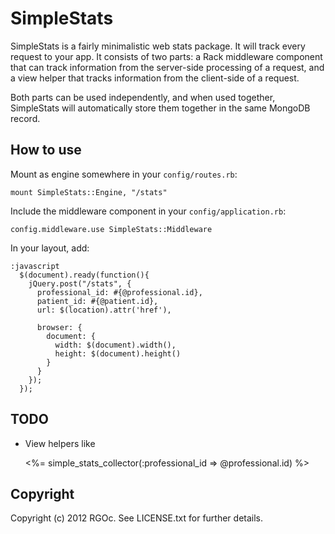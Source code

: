 # SimpleStats

SimpleStats is a fairly minimalistic web stats package. It will track every
request to your app. It consists of two parts: a Rack middleware component
that can track information from the server-side processing of a request, and
a view helper that tracks information from the client-side of a request.

Both parts can be used independently, and when used together, SimpleStats will
automatically store them together in the same MongoDB record.

## How to use

Mount as engine somewhere in your `config/routes.rb`:

    mount SimpleStats::Engine, "/stats"

Include the middleware component in your `config/application.rb`:

    config.middleware.use SimpleStats::Middleware

In your layout, add:

    :javascript
      $(document).ready(function(){
        jQuery.post("/stats", {
          professional_id: #{@professional.id},
          patient_id: #{@patient.id},
          url: $(location).attr('href'),

          browser: {
            document: {
              width: $(document).width(),
              height: $(document).height()
            }
          }
        });
      });

## TODO

* View helpers like

    <%= 
      simple_stats_collector(:professional_id => @professional.id)
    %>

## Copyright

Copyright (c) 2012 RGOc. See LICENSE.txt for further details.

